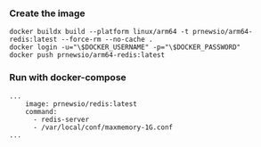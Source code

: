### Create the image

```
docker buildx build --platform linux/arm64 -t prnewsio/arm64-redis:latest --force-rm --no-cache .
docker login -u="\$DOCKER_USERNAME" -p="\$DOCKER_PASSWORD"
docker push prnewsio/arm64-redis:latest
```

### Run with docker-compose

```
...
    image: prnewsio/redis:latest
    command:
      - redis-server
      - /var/local/conf/maxmemory-1G.conf
...      
```